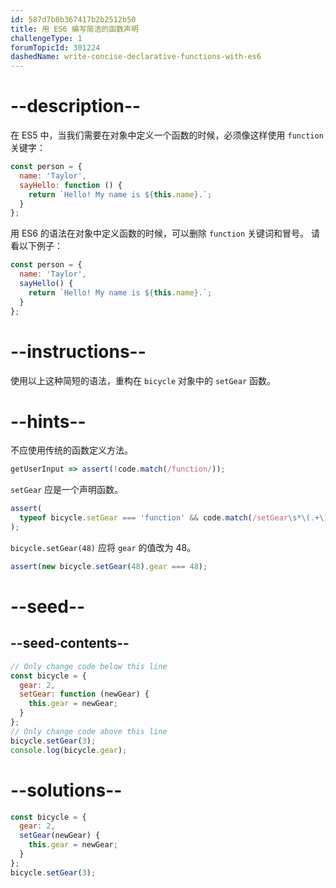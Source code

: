 ```yaml
---
id: 587d7b8b367417b2b2512b50
title: 用 ES6 编写简洁的函数声明
challengeType: 1
forumTopicId: 301224
dashedName: write-concise-declarative-functions-with-es6
---
```


# --description--

在 ES5 中，当我们需要在对象中定义一个函数的时候，必须像这样使用 `function` 关键字：

```js
const person = {
  name: 'Taylor',
  sayHello: function () {
    return `Hello! My name is ${this.name}.`;
  }
};
```

用 ES6 的语法在对象中定义函数的时候，可以删除 `function` 关键词和冒号。 请看以下例子：

```js
const person = {
  name: 'Taylor',
  sayHello() {
    return `Hello! My name is ${this.name}.`;
  }
};
```

# --instructions--

使用以上这种简短的语法，重构在 `bicycle` 对象中的 `setGear` 函数。

# --hints--

不应使用传统的函数定义方法。

```js
getUserInput => assert(!code.match(/function/));
```

`setGear` 应是一个声明函数。

```js
assert(
  typeof bicycle.setGear === 'function' && code.match(/setGear\s*\(.+\)\s*\{/)
);
```

`bicycle.setGear(48)` 应将 `gear` 的值改为 48。

```js
assert(new bicycle.setGear(48).gear === 48);
```

# --seed--

## --seed-contents--

```js
// Only change code below this line
const bicycle = {
  gear: 2,
  setGear: function (newGear) {
    this.gear = newGear;
  }
};
// Only change code above this line
bicycle.setGear(3);
console.log(bicycle.gear);
```

# --solutions--

```js
const bicycle = {
  gear: 2,
  setGear(newGear) {
    this.gear = newGear;
  }
};
bicycle.setGear(3);
```
